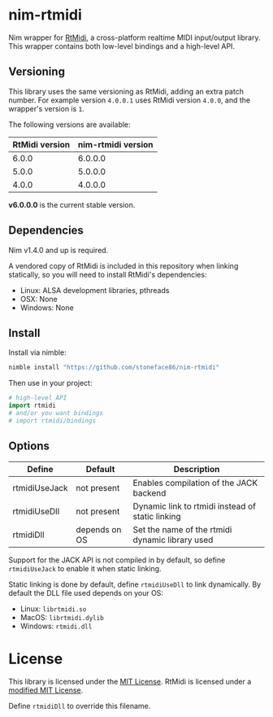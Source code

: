
# nim-rtmidi

Nim wrapper for [RtMidi](https://www.music.mcgill.ca/~gary/rtmidi/), a
cross-platform realtime MIDI input/output library. This wrapper contains both
low-level bindings and a high-level API. 

## Versioning

This library uses the same versioning as RtMidi, adding an extra patch number.
For example version `4.0.0.1` uses RtMidi version `4.0.0`, and the wrapper's
version is `1`.

The following versions are available:

| RtMidi version | nim-rtmidi version |
|----------------|--------------------|
| 6.0.0          | 6.0.0.0            |
| 5.0.0          | 5.0.0.0            |
| 4.0.0          | 4.0.0.0            |

**v6.0.0.0** is the current stable version.

## Dependencies

Nim v1.4.0 and up is required.

A vendored copy of RtMidi is included in this repository when linking
statically, so you will need to install RtMidi's dependencies:

 - Linux:   ALSA development libraries, pthreads
 - OSX:     None
 - Windows: None

## Install

Install via nimble:

```sh
nimble install "https://github.com/stoneface86/nim-rtmidi"
```

Then use in your project:

```nim
# high-level API
import rtmidi
# and/or you want bindings
# import rtmidi/bindings
```

## Options

| Define        | Default       | Description                                      |
|---------------|---------------|--------------------------------------------------|
| rtmidiUseJack | not present   | Enables compilation of the JACK backend          |
| rtmidiUseDll  | not present   | Dynamic link to rtmidi instead of static linking |
| rtmidiDll     | depends on OS | Set the name of the rtmidi dynamic library used  |

Support for the JACK API is not compiled in by default, so define
`rtmidiUseJack` to enable it when static linking.

Static linking is done by default, define `rtmidiUseDll` to link dynamically.
By default the DLL file used depends on your OS:

 - Linux: `librtmidi.so`
 - MacOS: `librtmidi.dylib`
 - Windows: `rtmidi.dll`

# License

This library is licensed under the [MIT License](./LICENSE). RtMidi is licensed under
a [modified MIT License](https://www.music.mcgill.ca/~gary/rtmidi/index.html#license).

Define `rtmidiDll` to override this filename.
